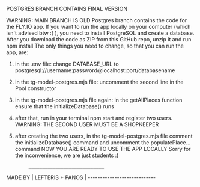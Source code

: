 POSTGRES BRANCH CONTAINS FINAL VERSION

WARNING: MAIN BRANCH IS OLD
Postgres branch contains the code for the FLY.IO app.
If you want to run the app locally on your computer (which isn't advised btw :( ),
you need to install PostgreSQL and create a database.
After you download the code as ZIP from this GitHub repo, unzip it and run npm install
The only things you need to change, so that you can run the app, are:
1. in the .env file: change DATABASE_URL to postgresql://username:password@localhost:port/databasename
2. in the tg-model-postgres.mjs file: uncomment the second line in the Pool constructor
3. in the tg-model-postgres.mjs file again: in the getAllPlaces function ensure that the initializeDatabase() runs
4. after that, run in your terminal npm start and register two users. WARNING: THE SECOND USER MUST BE A SHOPKEEPER
5. after creating the two users, in the tg-model-postgres.mjs file comment the initializeDatabase() command and
    uncomment the populatePlace... command
NOW YOU ARE READY TO USE THE APP LOCALLY
Sorry for the inconvenience, we are just students :)

            ____________________________
MADE BY     |     LEFTERIS + PANOS     |
            ----------------------------
